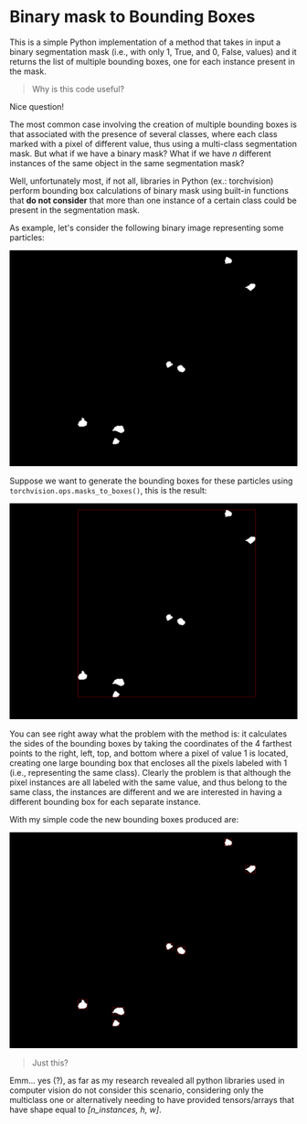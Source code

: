 # Binary mask to Bounding Boxes
This is a simple Python implementation of a method that takes in input a binary segmentation mask (i.e., with only 1, True, and 0, False, values) and it returns the list of multiple bounding boxes, one for each instance present in the mask.

> Why is this code useful?

Nice question! 

The most common case involving the creation of multiple bounding boxes is that associated with the presence of several classes, where each class marked with a pixel of different value, thus using a multi-class segmentation mask. But what if we have a binary mask? What if we have *n* different instances of the same object in the same segmentation mask? 

Well, unfortunately most, if not all, libraries in Python (ex.: torchvision) perform bounding box calculations of binary mask using built-in functions that **do not consider** that more than one instance of a certain class could be present in the segmentation mask.

As example, let's consider the following binary image representing some particles:

![Segmentation Mask](./imgs/mask.png)

Suppose we want to generate the bounding boxes for these particles using ```torchvision.ops.masks_to_boxes()```, this is the result:

![BBoxes generated with torchvision](./imgs/mask_with_bboxes_torchvision.png)

You can see right away what the problem with the method is: it calculates the sides of the bounding boxes by taking the coordinates of the 4 farthest points to the right, left, top, and bottom where a pixel of value 1 is located, creating one large bounding box that encloses all the pixels labeled with 1 (i.e., representing the same class).
Clearly the problem is that although the pixel instances are all labeled with the same value, and thus belong to the same class, the instances are different and we are interested in having a different bounding box for each separate instance. 

With my simple code the new bounding boxes produced are:

![BBoxes generated with custom code](./imgs/mask_with_bboxes.png)

> Just this?

Emm... yes (?), as far as my research revealed all python libraries used in computer vision do not consider this scenario, considering only the multiclass one or alternatively needing to have provided tensors/arrays that have shape equal to *[n_instances, h, w]*. 